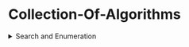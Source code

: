 # Collection-Of-Algorithms

<details> 
<summary>Search and Enumeration</summary>
&nbsp;&nbsp;&nbsp;&nbsp;&nbsp; 1. LinearSearch
</details>